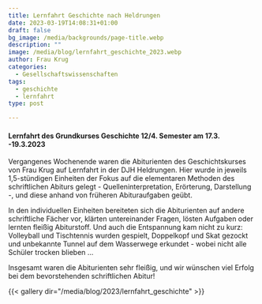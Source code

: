 ```yaml
---
title: Lernfahrt Geschichte nach Heldrungen
date: 2023-03-19T14:08:31+01:00
draft: false
bg_image: /media/backgrounds/page-title.webp
description: ""
image: /media/blog/lernfahrt_geschichte_2023.webp
author: Frau Krug
categories:
  - Gesellschaftswissenschaften
tags:
  - geschichte
  - lernfahrt
type: post

---
```

#### Lernfahrt des Grundkurses Geschichte 12/4. Semester am 17.3. -19.3.2023

Vergangenes Wochenende waren die Abiturienten des Geschichtskurses von Frau Krug auf Lernfahrt in der DJH Heldrungen. Hier wurde in jeweils 1,5-stündigen Einheiten der Fokus auf die elementaren Methoden des schriftlichen Abiturs gelegt - Quelleninterpretation, Erörterung, Darstellung -, und diese anhand von früheren Abituraufgaben geübt.

In den individuellen Einheiten bereiteten sich die Abiturienten auf andere schriftliche Fächer vor, klärten untereinander Fragen, lösten Aufgaben oder lernten fleißig Abiturstoff. Und auch die Entspannung kam nicht zu kurz: Volleyball und Tischtennis wurden gespielt, Doppelkopf und Skat gezockt und unbekannte Tunnel auf dem Wasserwege erkundet - wobei nicht alle Schüler trocken blieben …

Insgesamt waren die Abiturienten sehr fleißig, und wir wünschen viel Erfolg bei dem bevorstehenden schriftlichen Abitur!



{{< gallery dir="/media/blog/2023/lernfahrt_geschichte" >}}


